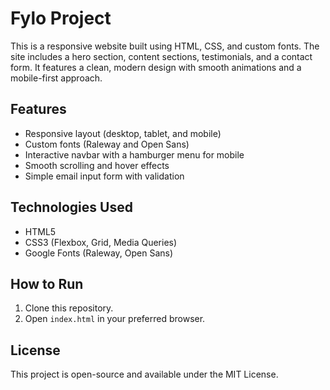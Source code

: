 # Fylo Project

This is a responsive website built using HTML, CSS, and custom fonts. The site includes a hero section, content sections, testimonials, and a contact form. It features a clean, modern design with smooth animations and a mobile-first approach.

## Features
- Responsive layout (desktop, tablet, and mobile)
- Custom fonts (Raleway and Open Sans)
- Interactive navbar with a hamburger menu for mobile
- Smooth scrolling and hover effects
- Simple email input form with validation

## Technologies Used
- HTML5
- CSS3 (Flexbox, Grid, Media Queries)
- Google Fonts (Raleway, Open Sans)

## How to Run
1. Clone this repository.
2. Open `index.html` in your preferred browser.

## License
This project is open-source and available under the MIT License.
